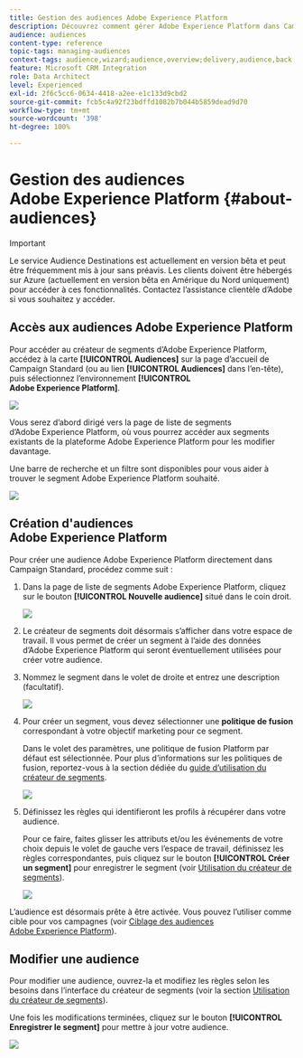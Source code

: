 ```yaml
---
title: Gestion des audiences Adobe Experience Platform
description: Découvrez comment gérer Adobe Experience Platform dans Campaign Standard.
audience: audiences
content-type: reference
topic-tags: managing-audiences
context-tags: audience,wizard;audience,overview;delivery,audience,back
feature: Microsoft CRM Integration
role: Data Architect
level: Experienced
exl-id: 2f6c5cc6-0634-4418-a2ee-e1c133d9cbd2
source-git-commit: fcb5c4a92f23bdffd1082b7b044b5859dead9d70
workflow-type: tm+mt
source-wordcount: '398'
ht-degree: 100%

---
```


# Gestion des audiences Adobe Experience Platform {#about-audiences}

>[!IMPORTANT]
>
>Le service Audience Destinations est actuellement en version bêta et peut être fréquemment mis à jour sans préavis. Les clients doivent être hébergés sur Azure (actuellement en version bêta en Amérique du Nord uniquement) pour accéder à ces fonctionnalités. Contactez l’assistance clientèle d’Adobe si vous souhaitez y accéder.

## Accès aux audiences Adobe Experience Platform

Pour accéder au créateur de segments d’Adobe Experience Platform, accédez à la carte **[!UICONTROL Audiences]** sur la page d’accueil de Campaign Standard (ou au lien **[!UICONTROL Audiences]** dans l’en-tête), puis sélectionnez l’environnement **[!UICONTROL Adobe Experience Platform]**.

![](assets/aep_audiences_access.png)

Vous serez d’abord dirigé vers la page de liste de segments d’Adobe Experience Platform, où vous pourrez accéder aux segments existants de la plateforme Adobe Experience Platform pour les modifier davantage.

Une barre de recherche et un filtre sont disponibles pour vous aider à trouver le segment Adobe Experience Platform souhaité.

![](assets/aep_audiences_list.png)

## Création d&#39;audiences Adobe Experience Platform

Pour créer une audience Adobe Experience Platform directement dans Campaign Standard, procédez comme suit :

1. Dans la page de liste de segments Adobe Experience Platform, cliquez sur le bouton **[!UICONTROL Nouvelle audience]** situé dans le coin droit.

   ![](assets/aep_audiences_creation_create.png)

1. Le créateur de segments doit désormais s’afficher dans votre espace de travail. Il vous permet de créer un segment à l’aide des données d’Adobe Experience Platform qui seront éventuellement utilisées pour créer votre audience.

1. Nommez le segment dans le volet de droite et entrez une description (facultatif).

   ![](assets/aep_audiences_creation_edit_name.png)

1. Pour créer un segment, vous devez sélectionner une **politique de fusion** correspondant à votre objectif marketing pour ce segment.

   Dans le volet des paramètres, une politique de fusion Platform par défaut est sélectionnée. Pour plus d’informations sur les politiques de fusion, reportez-vous à la section dédiée du [guide d’utilisation du créateur de segments](https://experienceleague.adobe.com/docs/experience-platform/segmentation/ui/overview.html?lang=fr).

   ![](assets/aep_audiences_mergepolicy.png)

1. Définissez les règles qui identifieront les profils à récupérer dans votre audience.

   Pour ce faire, faites glisser les attributs et/ou les événements de votre choix depuis le volet de gauche vers l’espace de travail, définissez les règles correspondantes, puis cliquez sur le bouton **[!UICONTROL Créer un segment]** pour enregistrer le segment (voir [Utilisation du créateur de segments](../../integrating/using/aep-using-segment-builder.md)).

   ![](assets/aep_audiences_creation_query.png)

L’audience est désormais prête à être activée. Vous pouvez l’utiliser comme cible pour vos campagnes (voir [Ciblage des audiences Adobe Experience Platform](../../integrating/using/aep-targeting-audiences.md)).

## Modifier une audience

Pour modifier une audience, ouvrez-la et modifiez les règles selon les besoins dans l’interface du créateur de segments (voir la section [Utilisation du créateur de segments](../../integrating/using/aep-using-segment-builder.md)).

Une fois les modifications terminées, cliquez sur le bouton **[!UICONTROL Enregistrer le segment]** pour mettre à jour votre audience.

![](assets/aep_audiences_editing.png)
